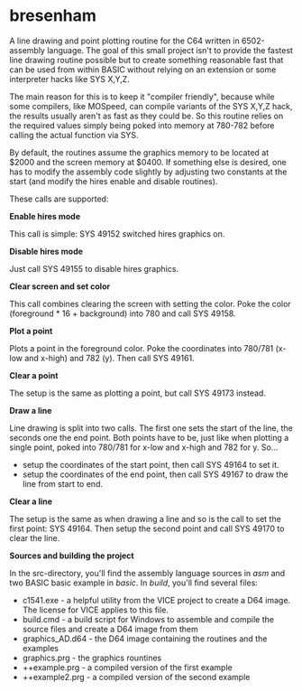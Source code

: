 # bresenham
A line drawing and point plotting routine for the C64 written in 6502-assembly language. The goal of this small project isn't to provide the fastest line drawing routine possible but to create something reasonable fast that can be used from within BASIC without relying on an extension or some interpreter hacks like SYS X,Y,Z.

The main reason for this is to keep it "compiler friendly", because while some compilers, like MOSpeed, can compile variants of the SYS X,Y,Z hack, the results usually aren't as fast as they could be. So this routine relies on the required values simply being poked into memory at 780-782 before calling the actual function via SYS.

By default, the routines assume the graphics memory to be located at $2000 and the screen memory at $0400. If something else is desired, one has to modify the assembly code slightly by adjusting two constants at the start (and modify the hires enable and disable routines).

These calls are supported:

**Enable hires mode**

This call is simple: SYS 49152 switched hires graphics on.

**Disable hires mode**

Just call SYS 49155 to disable hires graphics.

**Clear screen and set color**

This call combines clearing the screen with setting the color. Poke the color (foreground * 16 + background) into 780 and call SYS 49158.

**Plot a point**

Plots a point in the foreground color. Poke the coordinates into 780/781 (x-low and x-high) and 782 (y). Then call SYS 49161.

**Clear a point**

The  setup is the same as plotting a point, but call SYS 49173 instead.

**Draw a line**

Line drawing is split into two calls. The first one sets the start of the line, the seconds one the end point. Both points have to be, just like when plotting a single point, poked into 780/781 for x-low and x-high and 782 for y. So...

* setup the coordinates of the start point, then call SYS 49164 to set it.
* setup the coordinates of the end point, then call SYS 49167 to draw the line from start to end.

**Clear a line**

The setup is the same as when drawing a line and so is the call to set the first point: SYS 49164. Then setup the second point and call SYS 49170 to clear the line.


**Sources and building the project**

In the src-directory, you'll find the assembly language sources in *asm* and two BASIC basic example in *basic*. In *build*, you'll find several files:

* c1541.exe - a helpful utility from the VICE project to create a D64 image. The license for VICE applies to this file.
* build.cmd - a build script for Windows to assemble and compile the source files and create a D64 image from them
* graphics_AD.d64 - the D64 image containing the routines and the examples
* graphics.prg - the graphics rountines
* ++example.prg - a compiled version of the first example
* ++example2.prg - a compiled version of the second example

